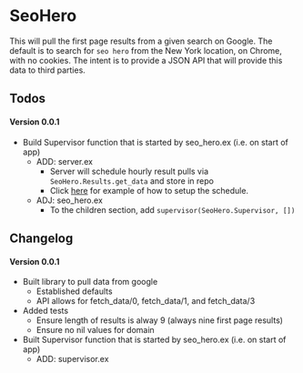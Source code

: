 # SeoHero

This will pull the first page results from a given search on Google. The default is to search for `seo hero` from the New York location, on Chrome, with no cookies. The intent is to provide a JSON API that will provide this data to third parties.

## Todos

#### Version 0.0.1

- Build Supervisor function that is started by seo_hero.ex (i.e. on start of app)
  - ADD: server.ex
    - Server will schedule hourly result pulls via `SeoHero.Results.get_data` and store in repo
    - Click [here](http://stackoverflow.com/questions/32085258/how-to-run-some-code-every-few-hours-in-phoenix-framework) for example of how to setup the schedule.
  - ADJ: seo_hero.ex
    - To the children section, add `supervisor(SeoHero.Supervisor, [])`

## Changelog

#### Version 0.0.1

- Built library to pull data from google
  - Established defaults
  - API allows for fetch_data/0, fetch_data/1, and fetch_data/3
- Added tests
  - Ensure length of results is alway 9 (always nine first page results)
  - Ensure no nil values for domain
- Built Supervisor function that is started by seo_hero.ex (i.e. on start of app)
  - ADD: supervisor.ex
